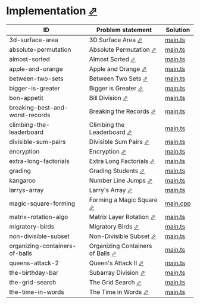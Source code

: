 # Implementation [⬀](https://www.hackerrank.com/domains/algorithms?filters%5Bsubdomains%5D%5B%5D=implementation)


| ID                              | Problem statement                                                                                        | Solution                                           |
|---------------------------------|----------------------------------------------------------------------------------------------------------|----------------------------------------------------|
| 3d-surface-area                 | 3D Surface Area [⬀](https://www.hackerrank.com/challenges/3d-surface-area)                               | [main.ts](3d-surface-area/main.ts)                 |
| absolute-permutation            | Absolute Permutation [⬀](https://www.hackerrank.com/challenges/absolute-permutation)                     | [main.ts](absolute-permutation/main.ts)            |
| almost-sorted                   | Almost Sorted [⬀](https://www.hackerrank.com/challenges/almost-sorted)                                   | [main.ts](almost-sorted/main.ts)                   |
| apple-and-orange                | Apple and Orange [⬀](https://www.hackerrank.com/challenges/apple-and-orange)                             | [main.ts](apple-and-orange/main.ts)                |
| between-two-sets                | Between Two Sets [⬀](https://www.hackerrank.com/challenges/between-two-sets)                             | [main.ts](between-two-sets/main.ts)                |
| bigger-is-greater               | Bigger is Greater [⬀](https://www.hackerrank.com/challenges/bigger-is-greater)                           | [main.ts](bigger-is-greater/main.ts)               |
| bon-appetit                     | Bill Division [⬀](https://www.hackerrank.com/challenges/bon-appetit)                                     | [main.ts](bon-appetit/main.ts)                     |
| breaking-best-and-worst-records | Breaking the Records [⬀](https://www.hackerrank.com/challenges/breaking-best-and-worst-records)          | [main.ts](breaking-best-and-worst-records/main.ts) |
| climbing-the-leaderboard        | Climbing the Leaderboard [⬀](https://www.hackerrank.com/challenges/climbing-the-leaderboard)             | [main.ts](climbing-the-leaderboard/main.ts)        |
| divisible-sum-pairs             | Divisible Sum Pairs [⬀](https://www.hackerrank.com/challenges/divisible-sum-pairs)                       | [main.ts](divisible-sum-pairs/main.ts)             |
| encryption                      | Encryption [⬀](https://www.hackerrank.com/challenges/encryption)                                         | [main.ts](encryption/main.ts)                      |
| extra-long-factorials           | Extra Long Factorials [⬀](https://www.hackerrank.com/challenges/extra-long-factorials)                   | [main.ts](extra-long-factorials/main.ts)           |
| grading                         | Grading Students [⬀](https://www.hackerrank.com/challenges/grading)                                      | [main.ts](grading/main.ts)                         |
| kangaroo                        | Number Line Jumps [⬀](https://www.hackerrank.com/challenges/kangaroo)                                    | [main.ts](kangaroo/main.ts)                        |
| larrys-array                    | Larry's Array [⬀](https://www.hackerrank.com/challenges/larrys-array)                                    | [main.ts](larrys-array/main.ts)                    |
| magic-square-forming            | Forming a Magic Square [⬀](https://www.hackerrank.com/challenges/magic-square-forming)                   | [main.cpp](magic-square-forming/main.cpp)          |
| matrix-rotation-algo            | Matrix Layer Rotation [⬀](https://www.hackerrank.com/challenges/matrix-rotation-algo)                    | [main.ts](matrix-rotation-algo/main.ts)            |
| migratory-birds                 | Migratory Birds [⬀](https://www.hackerrank.com/challenges/migratory-birds)                               | [main.ts](migratory-birds/main.ts)                 |
| non-divisible-subset            | Non-Divisible Subset [⬀](https://www.hackerrank.com/challenges/non-divisible-subset)                     | [main.ts](non-divisible-subset/main.ts)            |
| organizing-containers-of-balls  | Organizing Containers of Balls [⬀](https://www.hackerrank.com/challenges/organizing-containers-of-balls) | [main.ts](organizing-containers-of-balls/main.ts)  |
| queens-attack-2                 | Queen's Attack II [⬀](https://www.hackerrank.com/challenges/queens-attack-2)                             | [main.ts](queens-attack-2/main.ts)                 |
| the-birthday-bar                | Subarray Division [⬀](https://www.hackerrank.com/challenges/the-birthday-bar)                            | [main.ts](the-birthday-bar/main.ts)                |
| the-grid-search                 | The Grid Search [⬀](https://www.hackerrank.com/challenges/the-grid-search)                               | [main.ts](the-grid-search/main.ts)                 |
| the-time-in-words               | The Time in Words [⬀](https://www.hackerrank.com/challenges/the-time-in-words)                           | [main.ts](the-time-in-words/main.ts)               |

